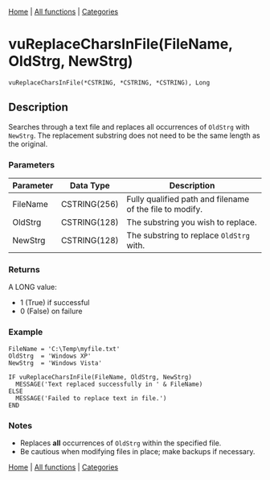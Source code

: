 [Home](../index.md) | [All functions](../all-functions.md) | [Categories](../categories/index.md)

# vuReplaceCharsInFile(FileName, OldStrg, NewStrg)

```Prototype
vuReplaceCharsInFile(*CSTRING, *CSTRING, *CSTRING), Long
```


## Description
Searches through a text file and replaces all occurrences of `OldStrg` with `NewStrg`. The replacement substring does not need to be the same length as the original.

### Parameters

| Parameter | Data Type    | Description                                                                 |
|-----------|--------------|-----------------------------------------------------------------------------|
| FileName  | CSTRING(256) | Fully qualified path and filename of the file to modify.                    |
| OldStrg   | CSTRING(128) | The substring you wish to replace.                                          |
| NewStrg   | CSTRING(128) | The substring to replace `OldStrg` with.                                    |

### Returns
A LONG value:  
- 1 (True) if successful  
- 0 (False) on failure  

### Example

```Clarion
FileName = 'C:\Temp\myfile.txt'
OldStrg  = 'Windows XP'
NewStrg  = 'Windows Vista'

IF vuReplaceCharsInFile(FileName, OldStrg, NewStrg)
  MESSAGE('Text replaced successfully in ' & FileName)
ELSE
  MESSAGE('Failed to replace text in file.')
END
```

### Notes
- Replaces **all** occurrences of `OldStrg` within the specified file.  
- Be cautious when modifying files in place; make backups if necessary.

[Home](../index.md) | [All functions](../all-functions.md) | [Categories](../categories/index.md)
